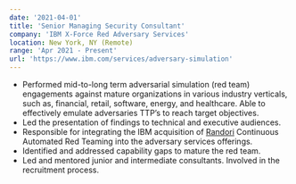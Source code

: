 ```yaml
---
date: '2021-04-01'
title: 'Senior Managing Security Consultant'
company: 'IBM X-Force Red Adversary Services'
location: New York, NY (Remote)
range: 'Apr 2021 - Present'
url: 'https://www.ibm.com/services/adversary-simulation'
---
```


- Performed mid-to-long term adversarial simulation (red team) engagements against mature organizations in various industry verticals, such as, financial, retail, software, energy, and healthcare. Able to effectively emulate adversaries TTP’s to reach target objectives.
- Led the presentation of findings to technical and executive audiences.
- Responsible for integrating the IBM acquisition of [Randori](https://www.randori.com/solutions/cart/) Continuous Automated Red Teaming into the adversary services offerings.
- Identified and addressed capability gaps to mature the red team.
- Led and mentored junior and intermediate consultants. Involved in the recruitment process.